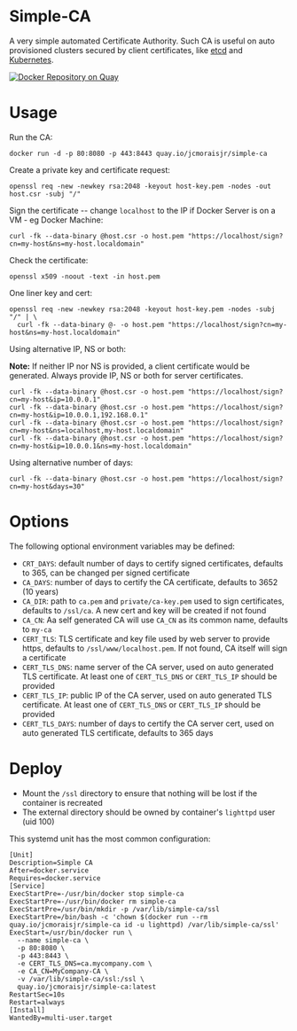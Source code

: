 # Simple-CA

A very simple automated Certificate Authority. Such CA is useful on auto provisioned clusters secured by client certificates, like [etcd](https://coreos.com/etcd/) and [Kubernetes](http://kubernetes.io/).

[![Docker Repository on Quay](https://quay.io/repository/jcmoraisjr/simple-ca/status "Docker Repository on Quay")](https://quay.io/repository/jcmoraisjr/simple-ca)

# Usage

Run the CA:

    docker run -d -p 80:8080 -p 443:8443 quay.io/jcmoraisjr/simple-ca

Create a private key and certificate request:

    openssl req -new -newkey rsa:2048 -keyout host-key.pem -nodes -out host.csr -subj "/"

Sign the certificate -- change `localhost` to the IP if Docker Server is on a VM - eg Docker Machine:

    curl -fk --data-binary @host.csr -o host.pem "https://localhost/sign?cn=my-host&ns=my-host.localdomain"

Check the certificate:

    openssl x509 -noout -text -in host.pem

One liner key and cert:

    openssl req -new -newkey rsa:2048 -keyout host-key.pem -nodes -subj "/" | \
      curl -fk --data-binary @- -o host.pem "https://localhost/sign?cn=my-host&ns=my-host.localdomain"

Using alternative IP, NS or both:

**Note:** If neither IP nor NS is provided, a client certificate would be generated. Always provide IP, NS or both for server certificates.

    curl -fk --data-binary @host.csr -o host.pem "https://localhost/sign?cn=my-host&ip=10.0.0.1"
    curl -fk --data-binary @host.csr -o host.pem "https://localhost/sign?cn=my-host&ip=10.0.0.1,192.168.0.1"
    curl -fk --data-binary @host.csr -o host.pem "https://localhost/sign?cn=my-host&ns=localhost,my-host.localdomain"
    curl -fk --data-binary @host.csr -o host.pem "https://localhost/sign?cn=my-host&ip=10.0.0.1&ns=my-host.localdomain"

Using alternative number of days:

    curl -fk --data-binary @host.csr -o host.pem "https://localhost/sign?cn=my-host&days=30"

# Options

The following optional environment variables may be defined:

* `CRT_DAYS`: default number of days to certify signed certificates, defaults to 365, can be changed per signed certificate
* `CA_DAYS`: number of days to certify the CA certificate, defaults to 3652 (10 years)
* `CA_DIR`: path to `ca.pem` and `private/ca-key.pem` used to sign certificates, defaults to `/ssl/ca`. A new cert and key will be created if not found
* `CA_CN`: Aa self generated CA will use `CA_CN` as its common name, defaults to `my-ca`
* `CERT_TLS`: TLS certificate and key file used by web server to provide https, defaults to `/ssl/www/localhost.pem`. If not found, CA itself will sign a certificate
* `CERT_TLS_DNS`: name server of the CA server, used on auto generated TLS certificate. At least one of `CERT_TLS_DNS` or `CERT_TLS_IP` should be provided
* `CERT_TLS_IP`: public IP of the CA server, used on auto generated TLS certificate. At least one of `CERT_TLS_DNS` or `CERT_TLS_IP` should be provided
* `CERT_TLS_DAYS`: number of days to certify the CA server cert, used on auto generated TLS certificate, defaults to 365 days

# Deploy

* Mount the `/ssl` directory to ensure that nothing will be lost if the container is recreated
* The external directory should be owned by container's `lighttpd` user (uid 100)

This systemd unit has the most common configuration:

    [Unit]
    Description=Simple CA
    After=docker.service
    Requires=docker.service
    [Service]
    ExecStartPre=-/usr/bin/docker stop simple-ca
    ExecStartPre=-/usr/bin/docker rm simple-ca
    ExecStartPre=/usr/bin/mkdir -p /var/lib/simple-ca/ssl
    ExecStartPre=/bin/bash -c 'chown $(docker run --rm quay.io/jcmoraisjr/simple-ca id -u lighttpd) /var/lib/simple-ca/ssl'
    ExecStart=/usr/bin/docker run \
      --name simple-ca \
      -p 80:8080 \
      -p 443:8443 \
      -e CERT_TLS_DNS=ca.mycompany.com \
      -e CA_CN=MyCompany-CA \
      -v /var/lib/simple-ca/ssl:/ssl \
      quay.io/jcmoraisjr/simple-ca:latest
    RestartSec=10s
    Restart=always
    [Install]
    WantedBy=multi-user.target
